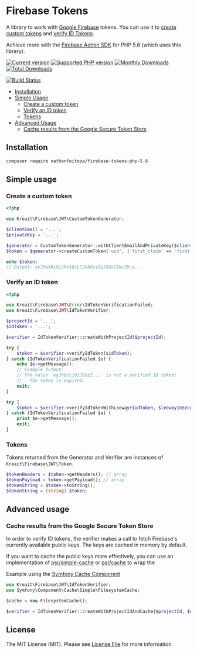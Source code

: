 # Firebase Tokens

A library to work with [Google Firebase](https://firebase.google.com) tokens. You can use it to 
[create custom tokens](https://firebase.google.com/docs/auth/admin/create-custom-tokens) and 
[verify ID Tokens](https://firebase.google.com/docs/auth/admin/verify-id-tokens).

Achieve more with the [Firebase Admin SDK](https://github.com/nathanfeitoza/firebase-tokens-php-5.6) for PHP 5.6 (which uses this library).

[![Current version](https://img.shields.io/packagist/v/nathanfeitoza/firebase-tokens-php-5.6.svg)](https://packagist.org/packages/nathanfeitoza/firebase-tokens-php-5.6)
[![Supported PHP version](https://img.shields.io/packagist/php-v/nathanfeitoza/firebase-tokens-php-5.6.svg)]()
[![Monthly Downloads](https://img.shields.io/packagist/dm/nathanfeitoza/firebase-tokens-php-5.6.svg)](https://packagist.org/packages/nathanfeitoza/firebase-tokens-php-5.6/stats)
[![Total Downloads](https://img.shields.io/packagist/dt/nathanfeitoza/firebase-tokens-php-5.6.svg)](https://packagist.org/packages/nathanfeitoza/firebase-tokens-php-5.6/stats)

[![Build Status](https://travis-ci.org/nathanfeitoza/firebase-tokens-php-5.6.svg?branch=master)](https://travis-ci.org/nathanfeitoza/firebase-tokens-php-5.6)

- [Installation](#installation)
- [Simple Usage](#simple-usage)
  - [Create a custom token](#create-a-custom-token)
  - [Verify an ID token](#verify-an-id-token)
  - [Tokens](#tokens)
- [Advanced Usage](#advanced-usage)
  - [Cache results from the Google Secure Token Store](#cache-results-from-the-google-secure-token-store)

## Installation

```bash
composer require nathanfeitoza/firebase-tokens-php-5.6
```

## Simple usage

### Create a custom token

```php
<?php

use Kreait\Firebase\JWT\CustomTokenGenerator;

$clientEmail = '...';
$privateKey = '...';

$generator = CustomTokenGenerator::withClientEmailAndPrivateKey($clientEmail, $privateKey);
$token = $generator->createCustomToken('uid', ['first_claim' => 'first_value' /* ... */]);

echo $token;
// Output: eyJ0eXAiOiJKV1QiLCJhbGciOiJSUzI1NiJ9.e...
```

### Verify an ID token

```php
<?php

use Kreait\Firebase\JWT\Error\IdTokenVerificationFailed;
use Kreait\Firebase\JWT\IdTokenVerifier;

$projectId = '...';
$idToken = '...';

$verifier = IdTokenVerifier::createWithProjectId($projectId);

try {
    $token = $verifier->verifyIdToken($idToken);
} catch (IdTokenVerificationFailed $e) {
    echo $e->getMessage();
    // Example Output:
    // The value 'eyJhbGciOiJSUzI...' is not a verified ID token:
    // - The token is expired.
    exit;
}

try {
    $token = $verifier->verifyIdTokenWithLeeway($idToken, $leewayInSeconds = 10000000);
} catch (IdTokenVerificationFailed $e) {
    print $e->getMessage();
    exit;
}
```

### Tokens

Tokens returned from the Generator and Verifier are instances of `Kreait\Firebase\JWT\Token`.

```php
$tokenHeaders = $token->getHeaders(); // array
$tokenPayload = token->getPayload(); // array
$tokenString = $token->toString();
$tokenString = (string) $token;
```

## Advanced usage

### Cache results from the Google Secure Token Store

In order to verify ID tokens, the verifier makes a call to fetch Firebase's currently available public
keys. The keys are cached in memory by default.

If you want to cache the public keys more effectively, you can use an implementation of 
[psr/simple-cache](https://packagist.org/providers/psr/simple-cache-implementation) or
[psr/cache](https://packagist.org/providers/psr/cache-implementation) to wrap the 

Example using the [Symfony Cache Component](https://symfony.com/doc/current/components/cache.html)

```php
use Kreait\Firebase\JWT\IdTokenVerifier;
use Symfony\Component\Cache\Simple\FilesystemCache;

$cache = new FilesystemCache();

$verifier = IdTokenVerifier::createWithProjectIdAndCache($projectId, $cache);
```

## License

The MIT License (MIT). Please see [License File](LICENSE) for more information.

